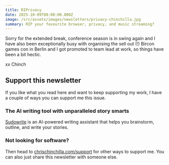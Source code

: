 ```yaml
---
title: RIPrivacy
date: 2025-10-09T08:00:00.000Z
image: /src/assets/images/newsletters/privacy-chinchilla.jpg
summary: RIP your favourite browser, privacy, and music streaming?
---
```


Sorry for the extended break, conference season is in swing again and I have also been exceptionally busy with organising the sell out (!) Bircon games con in Berlin and I got promoted to team lead at work, so things have been a bit hectic.

xx Chinch

## Support this newsletter

If you like what you read here and want to keep supporting my work, I have a couple of ways you can support me this issue.

### The AI writing tool with unparalleled story smarts

[Sudowrite](https://go.chrischinchilla.com/sudowrite) is an AI-powered writing assistant that helps you brainstorm, outline, and write your stories.

### Not looking for software?

Then head to [chrischinchilla.com/support](https://chrischinchilla.com/support) for other ways to support me. You can also just share this newsletter with someone else.
